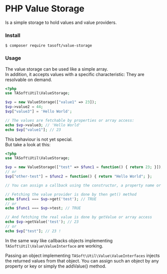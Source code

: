 # PHP Value Storage

Is a simple storage to hold values and value providers.

### Install
```bin
$ composer require tasoft/value-storage
```

### Usage
The value storage can be used like a simple array.  
In addition, it accepts values with a specific characteristic: They are resolvable on demand.
```php
<?php
use TASoft\Util\ValueStorage;

$vp = new ValueStorage(["value1" => 23]);
$vp->value2 = 44;
$vp["value3"] = 'Hello World';

// The values are fetchable by properties or array access:
echo $vp->value3; // 'Hello World'
echo $vp["value1"]; // 23
```
This behaviour is not yet special.  
But take a look at this:
```php
<?php
use TASoft\Util\ValueStorage;

$vp = new ValueStorage(["test" => $func1 = function() { return 23; }]);
// or
$vp["other-test"] = $func2 = function() { return "Hello World"; };

// You can assign a callback using the constructor, a property name or by array access.

// Fetching the value provider is done by then get() method
echo $func1 === $vp->get('test'); // TRUE
// or
echo $func1 === $vp->test; // TRUE

// And fetching the real value is done by getValue or array access
echo $vp->getValue('test'); // 23
// or
echo $vp["test"]; // 23 !
```
In the same way like callbacks objects implementing ```TASoft\Util\Value\ValueInterface``` are working.

Passing an object implementing ```TASoft\Util\Value\ValueInterfaces``` injects the returned values from that object.
You can assign such an object by any property or key or simply the addValue() method.
